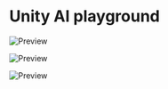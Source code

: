 # Unity AI playground

![Preview](https://i.imgur.com/WW3tgjE.gif)

![Preview](https://i.imgur.com/1PLeu5y.gif)

![Preview](https://i.imgur.com/IoiA59c.gif)

